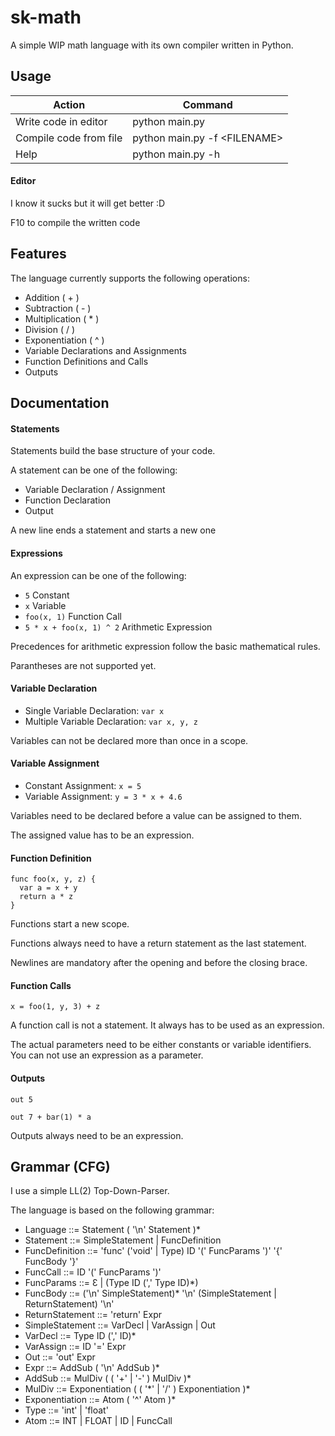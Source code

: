 # sk-math

A simple WIP math language with its own compiler written in Python.

## Usage
| Action                  | Command                         |
| ----------------------- | ------------------------------- |
| Write code in editor    | python main.py                  |
| Compile code from file  | python main.py -f \<FILENAME\>  |
| Help                    | python main.py -h               |

#### Editor
I know it sucks but it will get better :D

F10 to compile the written code

## Features

The language currently supports the following operations:
- Addition ( + )
- Subtraction ( - )
- Multiplication ( * )
- Division ( / )
- Exponentiation ( ^ )
- Variable Declarations and Assignments
- Function Definitions and Calls
- Outputs

## Documentation

#### Statements
Statements build the base structure of your code.

A statement can be one of the following:
- Variable Declaration / Assignment
- Function Declaration
- Output

A new line ends a statement and starts a new one

#### Expressions
An expression can be one of the following:
- ```5``` Constant
- ```x``` Variable
- ```foo(x, 1)``` Function Call
- ```5 * x + foo(x, 1) ^ 2``` Arithmetic Expression

Precedences for arithmetic expression follow the basic mathematical rules.

Parantheses are not supported yet.

#### Variable Declaration
- Single Variable Declaration: ```var x```
- Multiple Variable Declaration: ```var x, y, z```

Variables can not be declared more than once in a scope.

#### Variable Assignment
- Constant Assignment: ```x = 5```
- Variable Assignment: ```y = 3 * x + 4.6```

Variables need to be declared before a value can be assigned to them.

The assigned value has to be an expression.

#### Function Definition
```
func foo(x, y, z) {
  var a = x + y
  return a * z
}
```

Functions start a new scope.

Functions always need to have a return statement as the last statement.

Newlines are mandatory after the opening and before the closing brace.

#### Function Calls
```x = foo(1, y, 3) + z```

A function call is not a statement. It always has to be used as an expression.

The actual parameters need to be either constants or variable identifiers. You can not use an expression as a parameter.

#### Outputs
```out 5```

```out 7 + bar(1) * a```

Outputs always need to be an expression.

## Grammar (CFG)

I use a simple LL(2) Top-Down-Parser.

The language is based on the following grammar:

- Language ::= Statement ( '\n' Statement )*
- Statement ::= SimpleStatement | FuncDefinition
- FuncDefinition ::= 'func' ('void' | Type) ID '(' FuncParams ')' '{' FuncBody '}'
- FuncCall ::= ID '(' FuncParams ')'
- FuncParams ::= Ɛ | (Type ID (',' Type ID)*)
- FuncBody ::= ('\n' SimpleStatement)* '\n' (SimpleStatement | ReturnStatement) '\n'
- ReturnStatement ::= 'return' Expr
- SimpleStatement ::= VarDecl | VarAssign | Out
- VarDecl ::= Type ID (',' ID)*
- VarAssign ::= ID '=' Expr
- Out ::= 'out' Expr
- Expr ::= AddSub ( '\n' AddSub )*
- AddSub ::= MulDiv ( ( '+' | '-' ) MulDiv )*
- MulDiv ::= Exponentiation ( ( '\*' | '/' ) Exponentiation )*
- Exponentiation ::= Atom ( '^' Atom )*
- Type ::= 'int' | 'float'
- Atom ::= INT | FLOAT | ID | FuncCall
